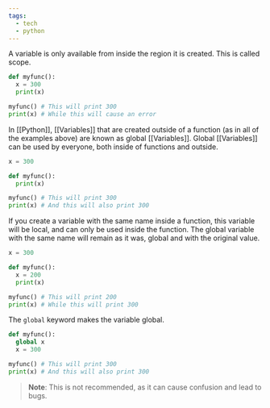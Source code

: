 ```yaml
---
tags:
  - tech
  - python
---
```

A variable is only available from inside the region it is created. This is called scope.

```python
def myfunc():
  x = 300
  print(x)

myfunc() # This will print 300
print(x) # While this will cause an error
```

In [[Python]], [[Variables]] that are created outside of a function (as in all of the examples above) are known as global [[Variables]]. Global [[Variables]] can be used by everyone, both inside of functions and outside.

```python
x = 300

def myfunc():
  print(x)

myfunc() # This will print 300
print(x) # And this will also print 300
```

If you create a variable with the same name inside a function, this variable will be local, and can only be used inside the function. The global variable with the same name will remain as it was, global and with the original value.

```python
x = 300

def myfunc():
  x = 200
  print(x)

myfunc() # This will print 200
print(x) # While this will print 300
```

The `global` keyword makes the variable global.

```python
def myfunc():
  global x
  x = 300

myfunc() # This will print 300
print(x) # And this will also print 300
```
> **Note**: This is not recommended, as it can cause confusion and lead to bugs.